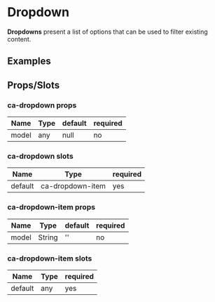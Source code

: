 
# Dropdown

**Dropdowns** present a list of options that can be used to filter existing content.



## Examples

<CodeSnippet codePenId="EpypmB"></CodeSnippet>

## Props/Slots

### ca-dropdown props

| Name | Type | default | required | 
| ------ | ----------- | ------ | -----|
| model   | any | null | no | 

### ca-dropdown slots

| Name | Type | required |
| ------ | ----------- | ------ |
| default   | ca-dropdown-item | yes |

### ca-dropdown-item props

| Name | Type | default | required | 
| ------ | ----------- | ------ | -----|
| model   | String | '' | no | 

### ca-dropdown-item slots

| Name | Type | required |
| ------ | ----------- | ------ |
| default   | any | yes |